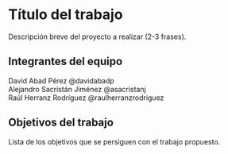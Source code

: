 # Título del trabajo

Descripción breve del proyecto a realizar (2-3 frases).

## Integrantes del equipo

David Abad Pérez @davidabadp <br/>
Alejandro Sacristán Jiménez @asacristanj <br/>
Raúl Herranz Rodríguez @raulherranzrodriguez <br/>

## Objetivos del trabajo

Lista de los objetivos que se persiguen con el trabajo propuesto.
